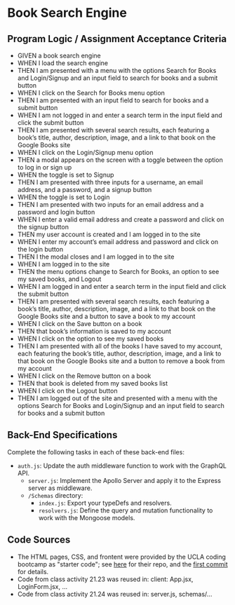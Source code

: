 # Book Search Engine

## Program Logic / Assignment Acceptance Criteria

* GIVEN a book search engine
* WHEN I load the search engine
* THEN I am presented with a menu with the options Search for Books and Login/Signup and an input field to search for books and a submit button
* WHEN I click on the Search for Books menu option
* THEN I am presented with an input field to search for books and a submit button
* WHEN I am not logged in and enter a search term in the input field and click the submit button
* THEN I am presented with several search results, each featuring a book’s title, author, description, image, and a link to that book on the Google Books site
* WHEN I click on the Login/Signup menu option
* THEN a modal appears on the screen with a toggle between the option to log in or sign up
* WHEN the toggle is set to Signup
* THEN I am presented with three inputs for a username, an email address, and a password, and a signup button
* WHEN the toggle is set to Login
* THEN I am presented with two inputs for an email address and a password and login button
* WHEN I enter a valid email address and create a password and click on the signup button
* THEN my user account is created and I am logged in to the site
* WHEN I enter my account’s email address and password and click on the login button
* THEN I the modal closes and I am logged in to the site
* WHEN I am logged in to the site
* THEN the menu options change to Search for Books, an option to see my saved books, and Logout
* WHEN I am logged in and enter a search term in the input field and click the submit button
* THEN I am presented with several search results, each featuring a book’s title, author, description, image, and a link to that book on the Google Books site and a button to save a book to my account
* WHEN I click on the Save button on a book
* THEN that book’s information is saved to my account
* WHEN I click on the option to see my saved books
* THEN I am presented with all of the books I have saved to my account, each featuring the book’s title, author, description, image, and a link to that book on the Google Books site and a button to remove a book from my account
* WHEN I click on the Remove button on a book
* THEN that book is deleted from my saved books list
* WHEN I click on the Logout button
* THEN I am logged out of the site and presented with a menu with the options Search for Books and Login/Signup and an input field to search for books and a submit button

## Back-End Specifications

Complete the following tasks in each of these back-end files:

* `auth.js`: Update the auth middleware function to work with the GraphQL API.
    * `server.js`: Implement the Apollo Server and apply it to the Express server as middleware.
    * `/Schemas` directory:
        * `index.js`: Export your typeDefs and resolvers.
        * `resolvers.js`: Define the query and mutation functionality to work with the Mongoose models.

## Code Sources

* The HTML pages, CSS, and frontent were provided by the UCLA coding bootcamp as "starter code"; see [here](https://github.com/coding-boot-camp/solid-broccoli) for their repo, and the [first commit](https://github.com/giancarlow333/book-search-engine/commit/e7ab613320ef9ca28fb42c31a1a347cc28e30af2) for details.
* Code from class activity 21.23 was reused in: client: App.jsx, LoginForm.jsx, ...
* Code from class activity 21.24 was reused in: server.js, schemas/...